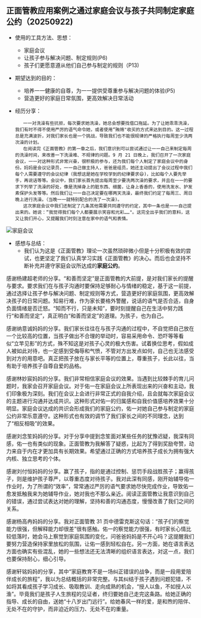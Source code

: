 ## 正面管教应用案例之通过家庭会议与孩子共同制定家庭公约（20250922)

- 使用的工具方法、思想：

  - 家庭会议
  - 让孩子参与解决问题、制定规则(P6)
  - 孩子们更愿意遵从他们自己参与制定的规则（P13)
- 期望达到的目的：

  - 培养一一健康的自尊，为一一提供受尊重参与解决问题的体验(P5)
  - 营造更好的家庭日常氛围，更高效解决日常活动
- 经历分享：

  ```
     一一对洗澡有些抗拒，每次要求她洗澡，她总会想要找借口拖延。为了让她乖乖洗澡，我们有时不得不使用严厉的语气命令她，或者使用“贿赂"收买的方式来达到目的。这一过程总是充满波折，对我们家长也是一个挑战，导致我们也不能很规律的严格执行每周至少洗两次澡的计划。
     在阅读完《正面管教》的第一章之后，我们意识到可以尝试通过让一一自己来制定每周的洗澡时间，来改善一下洗澡难、不规律的问题。9 月 21 日晚上，我们召开了一次家庭会议，一一对这种形式非常兴奋，很积极的参与，还为我们每个人制定了家庭会议中的身份。妈妈是会议记录员，一一自己做主持人，爸爸是组员，她还主动提出了会议过程中我们每个人需要遵守的会议纪律（我想这是她在学校学到的纪律要求😄)，比如每个人要先举手，再说话等等。会议中，我们家长首先提出每周至少要洗两次澡的要求，并且在一一的要求下列举了洗澡的好处，像是洗掉身上的脏东西、细菌，让身上香香的，使用洗发水、护发素保护头发等等。然后我们让一一自己决定要在哪两天洗澡，最终我们约定了每周三、周日晚上进行洗澡。（当晚一一就特别配合的洗了一次澡)。
     这次家庭会议中我们还制定了几条其他需要共同遵守的约定，其中一条也是一一自己提出来的。她说：“我觉得我们每个人都要展示笑容和光彩……"。这完全出乎我们的意料，这又让我们开心，又提醒我们时刻注意在家中的语气和表情。

  ```

![家庭会议](/Users/lission/Pictures/家庭会议0925.png)

- 感想与总结：
  - 我们认为这是《正面管教》理论一次虽然琐碎微小但是十分积极有效的尝试，也更坚定了我们认真学习实践《正面管教》的决心。而后也会坚持不断补充并遵守家庭会议所达成的**家庭公约**。


感谢杨建超老师的分享。“和善而坚定”是正面管教的大前提，是对我们家长的提醒与要求。要求我们在与孩子沟通时要保持足够耐心与情绪的稳定，基于这一前提，通过选择让孩子参与解决问题、制定规则等方式，营造更好的家庭氛围，更高效解决孩子的日常问题。知易行难，作为家长要格外警醒，说话的语气是否合适，自身负面情绪是否迁怒。“知而不行，只是未知”，要时刻提醒自己在生活中努力践行“和善而坚定”，真正明白“和善而坚定”的道理。为孩子，也为自己。

感谢纳意诚妈妈的分享。我们家长往往在与孩子沟通的过程中，不自觉把自己放在一个比较高的位置，当孩子做出不合理的举动时，容易采用命令、恐吓等等看似“立竿见影”的方式，殊不知这是对孩子心灵的极大伤害。试着换位思考，假如成人被如此对待，也一定感到受侮辱和气愤，不管对方出发点如何，自己也无法感受到对方的用意吧。真正把孩子放在与家长平等的位置上，尊重孩子，长此以往，当有助于培养孩子自尊自爱的品格。

感谢林妙宸妈妈的分享。我们非常相信家庭会议的效果。当遇到比较棘手的育儿问题时，我家会召开家庭会议。对于佑一在家庭会议上所表现出来的兴奋和主动，我们印象极为深刻。我们在会议上会进行非常正式的自我介绍，且会就每次家庭会议的主题进行沟通并达成共识。这种形式对佑一的归属感和自我价值感培养效果十分明显。家庭会议达成的共识会形成我们的家庭公约，佑一对她自己参与制定的家庭公约非常乐意遵守。这种形式也有效的调节了我们家长之间的不同理念，达到了“相反相吸”的效果。

感谢刘念笙妈妈的分享。对于分享中提到念笙面对某些任务的犹豫迟疑，我深有同感，佑一也有类似的现象。正面管教为我解答了疑惑，比起为了得到奖励夸赞，动力来自于内在才更加具有长期效果。希望通过正确的方式培养孩子成长为拥有强大内核、独立思考的个体。

感谢刘付恒妈妈的分享。赢了孩子，指的是通过控制、惩罚手段战胜孩子；赢得孩子，则是维护孩子尊严，以尊重态度对待孩子。我对此深有同感，刚开始辅导佑一作业时，为了所谓的“效率”，常常通过严厉的语气要求她尽快完成作业，导致佑一愈发抵触我来为她辅导作业，她对我也不那么亲近。阅读正面管教让我意识到自己的错误，通过尝试表达对她的理解，坚持和善的沟通态度，慢慢改善了我们之间的关系。

感谢杨高冉妈妈的分享。我对正面管教 31 页中德雷克斯这句话：“孩子们的察觉能力很强，但解释能力却很差”很有感触。佑一的察觉能力很强，有时家长心情比较低落时，她会马上察觉到家庭氛围的变化，问爸爸妈妈是不开心吗？这提醒我们要努力营造保持家里放松的氛围，让佑一感到轻松自在。另一方面，她在语言表达方面也确实有些混乱，她的一些想法还无法清晰的组织语言表达，对这一点，我们也要保持耐心，细心引导。

感谢轩铭妈妈的分享，其中“家庭教育不是一场纠正错误的战争，而是一段用爱陪伴成长的旅程”，我以为总结概括的非常完整。与其纠结于孩子遇到问题犯错，不如将其看成孩子学习成长、吸取教训、走向成熟的机会，“授人以鱼，不如授人以渔”。毕竟我们是孩子人生旅程的见证者，终归要她自己走完这条路。给她正确的指导、成长的自由，送她“十八岁出门远行”。给她春风一样的爱，是和煦的陪伴、无处不在的守护，而非迫近的压力、无处不在的重量。
